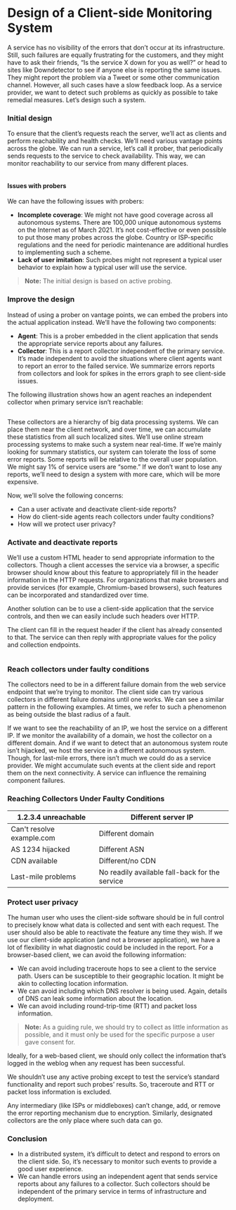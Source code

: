 # Design of a Client-side Monitoring System

A service has no visibility of the errors that don’t occur at its infrastructure. Still, such failures are equally frustrating for the customers, and they might have to ask their friends, “Is the service X down for you as well?” or head to sites like Downdetector to see if anyone else is reporting the same issues. They might report the problem via a Tweet or some other communication channel. However, all such cases have a slow feedback loop. As a service provider, we want to detect such problems as quickly as possible to take remedial measures. Let’s design such a system.

### Initial design <a href="#initial-design-0" id="initial-design-0"></a>

To ensure that the client’s requests reach the server, we’ll act as clients and perform reachability and health checks. We’ll need various vantage points across the globe. We can run a service, let’s call it prober, that periodically sends requests to the service to check availability. This way, we can monitor reachability to our service from many different places.

<figure><img src="https://kuweiguge.github.io/Grokking-Modern-System-Design-Interview-Gitbook/.gitbook/assets/Screenshot 2023-09-03 at 12.21.45 AM.png" alt=""><figcaption></figcaption></figure>

#### Issues with probers <a href="#issues-with-probers-0" id="issues-with-probers-0"></a>

We can have the following issues with probers:

* **Incomplete coverage**: We might not have good coverage across all autonomous systems. There are 100,000 unique autonomous systems on the Internet as of March 2021. It’s not cost-effective or even possible to put those many probes across the globe. Country or ISP-specific regulations and the need for periodic maintenance are additional hurdles to implementing such a scheme.
* **Lack of user imitation**: Such probes might not represent a typical user behavior to explain how a typical user will use the service.

> **Note:** The initial design is based on active probing.

### Improve the design <a href="#improve-the-design-1" id="improve-the-design-1"></a>

Instead of using a prober on vantage points, we can embed the probers into the actual application instead. We’ll have the following two components:

* **Agent**: This is a prober embedded in the client application that sends the appropriate service reports about any failures.
* **Collector**: This is a report collector independent of the primary service. It’s made independent to avoid the situations where client agents want to report an error to the failed service. We summarize errors reports from collectors and look for spikes in the errors graph to see client-side issues.

The following illustration shows how an agent reaches an independent collector when primary service isn’t reachable:

<figure><img src="https://kuweiguge.github.io/Grokking-Modern-System-Design-Interview-Gitbook/.gitbook/assets/Screenshot 2023-09-03 at 12.22.07 AM.png" alt=""><figcaption></figcaption></figure>

These collectors are a hierarchy of big data processing systems. We can place them near the client network, and over time, we can accumulate these statistics from all such localized sites. We’ll use online stream processing systems to make such a system near real-time. If we’re mainly looking for summary statistics, our system can tolerate the loss of some error reports. Some reports will be relative to the overall user population. We might say 1% of service users are “some.” If we don’t want to lose any reports, we’ll need to design a system with more care, which will be more expensive.

Now, we’ll solve the following concerns:

* Can a user activate and deactivate client-side reports?
* How do client-side agents reach collectors under faulty conditions?
* How will we protect user privacy?

### Activate and deactivate reports <a href="#activate-and-deactivate-reports-0" id="activate-and-deactivate-reports-0"></a>

We’ll use a custom HTML header to send appropriate information to the collectors. Though a client accesses the service via a browser, a specific browser should know about this feature to appropriately fill in the header information in the HTTP requests. For organizations that make browsers and provide services (for example, Chromium-based browsers), such features can be incorporated and standardized over time.

Another solution can be to use a client-side application that the service controls, and then we can easily include such headers over HTTP.

The client can fill in the request header if the client has already consented to that. The service can then reply with appropriate values for the policy and collection endpoints.

<figure><img src="https://kuweiguge.github.io/Grokking-Modern-System-Design-Interview-Gitbook/.gitbook/assets/Screenshot 2023-09-03 at 12.22.39 AM.png" alt=""><figcaption></figcaption></figure>

### Reach collectors under faulty conditions <a href="#reach-collectors-under-faulty-conditions-0" id="reach-collectors-under-faulty-conditions-0"></a>

The collectors need to be in a different failure domain from the web service endpoint that we’re trying to monitor. The client side can try various collectors in different failure domains until one works. We can see a similar pattern in the following examples. At times, we refer to such a phenomenon as being outside the blast radius of a fault.

If we want to see the reachability of an IP, we host the service on a different IP. If we monitor the availability of a domain, we host the collector on a different domain. And if we want to detect that an autonomous system route isn’t hijacked, we host the service in a different autonomous system. Though, for last-mile errors, there isn’t much we could do as a service provider. We might accumulate such events at the client side and report them on the next connectivity. A service can influence the remaining component failures.

### Reaching Collectors Under Faulty Conditions

| 1.2.3.4 unreachable       | Different server IP                            |
| ------------------------- | ---------------------------------------------- |
| Can't resolve example.com | Different domain                               |
| AS 1234 hijacked          | Different ASN                                  |
| CDN available             | Different/no CDN                               |
| Last-mile problems        | No readily available fall-back for the service |

### Protect user privacy <a href="#protect-user-privacy-0" id="protect-user-privacy-0"></a>

The human user who uses the client-side software should be in full control to precisely know what data is collected and sent with each request. The user should also be able to reactivate the feature any time they wish. If we use our client-side application (and not a browser application), we have a lot of flexibility in what diagnostic could be included in the report. For a browser-based client, we can avoid the following information:

* We can avoid including traceroute hops to see a client to the service path. Users can be susceptible to their geographic location. It might be akin to collecting location information.
* We can avoid including which DNS resolver is being used. Again, details of DNS can leak some information about the location.
* We can avoid including round-trip-time (RTT) and packet loss information.

> **Note:** As a guiding rule, we should try to collect as little information as possible, and it must only be used for the specific purpose a user gave consent for.

Ideally, for a web-based client, we should only collect the information that’s logged in the weblog when any request has been successful.

We shouldn’t use any active probing except to test the service’s standard functionality and report such probes’ results. So, traceroute and RTT or packet loss information is excluded.

Any intermediary (like ISPs or middleboxes) can’t change, add, or remove the error reporting mechanism due to encryption. Similarly, designated collectors are the only place where such data can go.

### Conclusion <a href="#conclusion-0" id="conclusion-0"></a>

* In a distributed system, it’s difficult to detect and respond to errors on the client side. So, it’s necessary to monitor such events to provide a good user experience.
* We can handle errors using an independent agent that sends service reports about any failures to a collector. Such collectors should be independent of the primary service in terms of infrastructure and deployment.
